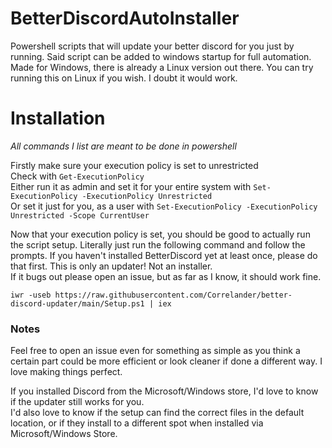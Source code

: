 # BetterDiscordAutoInstaller
Powershell scripts that will update your better discord for you just by running. Said script can be added to windows startup for full automation.
Made for Windows, there is already a Linux version out there. You can try running this on Linux if you wish. I doubt it would work.

# Installation
_All commands I list are meant to be done in powershell_  
  
Firstly make sure your execution policy is set to unrestricted  
Check with `Get-ExecutionPolicy`  
Either run it as admin and set it for your entire system with `Set-ExecutionPolicy -ExecutionPolicy Unrestricted`  
Or set it just for you, as a user with `Set-ExecutionPolicy -ExecutionPolicy Unrestricted -Scope CurrentUser`  

Now that your execution policy is set, you should be good to actually run the script setup. Literally just run the following command and follow the prompts. If you haven't installed BetterDiscord yet at least once, please do that first. This is only an updater! Not an installer.  
If it bugs out please open an issue, but as far as I know, it should work fine.  
```
iwr -useb https://raw.githubusercontent.com/Correlander/better-discord-updater/main/Setup.ps1 | iex
```  
  
### Notes
Feel free to open an issue even for something as simple as you think a certain part could be more efficient or look cleaner if done a different way. I love making things perfect.  
  
If you installed Discord from the Microsoft/Windows store, I'd love to know if the updater still works for you.  
I'd also love to know if the setup can find the correct files in the default location, or if they install to a different spot when installed via Microsoft/Windows Store.  
